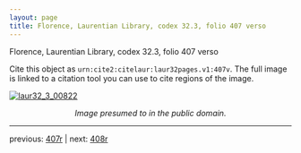 ```yaml
---
layout: page
title: Florence, Laurentian Library, codex 32.3, folio 407 verso
---
```


Florence, Laurentian Library, codex 32.3, folio 407 verso

Cite this object as `urn:cite2:citelaur:laur32pages.v1:407v`.  The full image is linked to a citation tool you can use to cite regions of the image.

[![laur32_3_00822](http://www.homermultitext.org/iipsrv?IIIF=/project/homer/pyramidal/deepzoom/citelaur/laur32imgs/v1/laur32_3_00822.tif/full/800,/0/default.jpg)](http://www.homermultitext.org/ict2/?urn=urn:cite2:citelaur:laur32imgs.v1:laur32_3_00822) 

<p style="text-align: center; font-style: italic;">Image presumed to in the public domain.</p>

---

previous: [407r](../407r/) | next: [408r](../408r/)